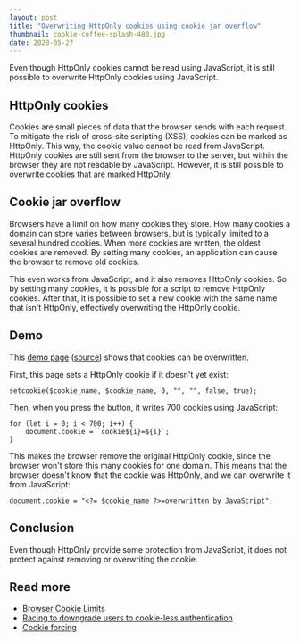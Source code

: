 ```yaml
---
layout: post
title: "Overwriting HttpOnly cookies using cookie jar overflow"
thumbnail: cookie-coffee-splash-480.jpg
date: 2020-05-27
---
```


Even though HttpOnly cookies cannot be read using JavaScript, it is still possible to overwrite HttpOnly cookies using JavaScript.

<!-- photo source: https://pixabay.com/nl/photos/koffie-cup-splash-vloeistof-1973549/ -->

## HttpOnly cookies

Cookies are small pieces of data that the browser sends with each request. To mitigate the risk of cross-site scripting (XSS), cookies can be marked as HttpOnly. This way, the cookie value cannot be read from JavaScript. HttpOnly cookies are still sent from the browser to the server, but within the browser they are not readable by JavaScript. However, it is still possible to overwrite cookies that are marked HttpOnly.

## Cookie jar overflow

Browsers have a limit on how many cookies they store. How many cookies a domain can store varies between browsers, but is typically limited to a several hundred cookies. When more cookies are written, the oldest cookies are removed. By setting many cookies, an application can cause the browser to remove old cookies.

This even works from JavaScript, and it also removes HttpOnly cookies. So by setting many cookies, it is possible for a script to remove HttpOnly cookies. After that, it is possible to set a new cookie with the same name that isn't HttpOnly, effectively overwriting the HttpOnly cookie.

## Demo

This [demo page](https://demo.sjoerdlangkemper.nl/cookie.php) ([source](https://github.com/Sjord/Sjord.github.io/blob/master/_demo/cookie.php)) shows that cookies can be overwritten. 

First, this page sets a HttpOnly cookie if it doesn't yet exist:

    setcookie($cookie_name, $cookie_name, 0, "", "", false, true);

Then, when you press the button, it writes 700 cookies using JavaScript:

    for (let i = 0; i < 700; i++) {
        document.cookie = `cookie${i}=${i}`;
    }

This makes the browser remove the original HttpOnly cookie, since the browser won't store this many cookies for one domain. This means that the browser doesn't know that the cookie was HttpOnly, and we can overwrite it from JavaScript:

    document.cookie = "<?= $cookie_name ?>=overwritten by JavaScript";

## Conclusion

Even though HttpOnly provide some protection from JavaScript, it does not protect against removing or overwriting the cookie.

## Read more

* [Browser Cookie Limits](https://archive.ph/http://browsercookielimits.squawky.net/)
* [Racing to downgrade users to cookie-less authentication](https://kuza55.blogspot.com/2008/02/racing-to-downgrade-users-to-cookie.html)
* [Cookie forcing](https://scarybeastsecurity.blogspot.com/2008/11/cookie-forcing.html)
